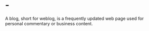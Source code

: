 # -
A blog, short for weblog, is a frequently updated web page used for personal commentary or business content. 
